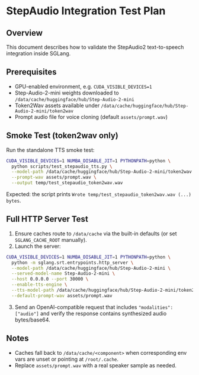 # StepAudio Integration Test Plan

## Overview
This document describes how to validate the StepAudio2 text-to-speech integration inside SGLang.

## Prerequisites
- GPU-enabled environment, e.g. `CUDA_VISIBLE_DEVICES=1`
- Step-Audio-2-mini weights downloaded to `/data/cache/huggingface/hub/Step-Audio-2-mini`
- Token2Wav assets available under `/data/cache/huggingface/hub/Step-Audio-2-mini/token2wav`
- Prompt audio file for voice cloning (default `assets/prompt.wav`)

## Smoke Test (token2wav only)
Run the standalone TTS smoke test:

```bash
CUDA_VISIBLE_DEVICES=1 NUMBA_DISABLE_JIT=1 PYTHONPATH=python \
  python scripts/test_stepaudio_tts.py \
  --model-path /data/cache/huggingface/hub/Step-Audio-2-mini/token2wav \
  --prompt-wav assets/prompt.wav \
  --output temp/test_stepaudio_token2wav.wav
```

Expected: the script prints `Wrote temp/test_stepaudio_token2wav.wav (...) bytes`.

## Full HTTP Server Test
1. Ensure caches route to `/data/cache` via the built-in defaults (or set `SGLANG_CACHE_ROOT` manually).
2. Launch the server:

```bash
CUDA_VISIBLE_DEVICES=1 NUMBA_DISABLE_JIT=1 PYTHONPATH=python \
  python -m sglang.srt.entrypoints.http_server \
  --model-path /data/cache/huggingface/hub/Step-Audio-2-mini \
  --served-model-name Step-Audio-2-mini \
  --host 0.0.0.0 --port 30000 \
  --enable-tts-engine \
  --tts-model-path /data/cache/huggingface/hub/Step-Audio-2-mini/token2wav \
  --default-prompt-wav assets/prompt.wav
```

3. Send an OpenAI-compatible request that includes `"modalities": ["audio"]` and verify the response contains synthesized audio bytes/base64.

## Notes
- Caches fall back to `/data/cache/<component>` when corresponding env vars are unset or pointing at `/root/.cache`.
- Replace `assets/prompt.wav` with a real speaker sample as needed.
